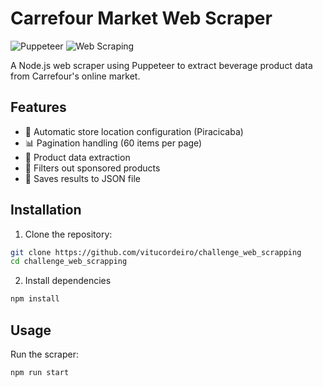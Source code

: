 # Carrefour Market Web Scraper

![Puppeteer](https://img.shields.io/badge/Puppeteer-Node.js-green)
![Web Scraping](https://img.shields.io/badge/Web-Scraping-blue)

A Node.js web scraper using Puppeteer to extract beverage product data from Carrefour's online market.

## Features

- 📍 Automatic store location configuration (Piracicaba)
- 📊 Pagination handling (60 items per page)
- 🛒 Product data extraction
- 🚫 Filters out sponsored products
- 💾 Saves results to JSON file

## Installation

1. Clone the repository:
```bash
git clone https://github.com/vitucordeiro/challenge_web_scrapping
cd challenge_web_scrapping
```

2. Install dependencies
```bash
npm install
```
## Usage
Run the scraper:
```bash
npm run start
```